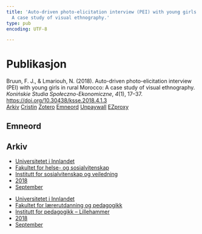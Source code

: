 ```yaml
---
title: 'Auto-driven photo-elicitation interview (PEI) with young girls in rural Morocco:
  A case study of visual ethnography.'
type: pub
encoding: UTF-8

---
```

<h1>Publikasjon</h1>
<article id="csl-bib-container-S3QS62DV" class="csl-bib-container">
  <div class="csl-bib-body"> <div class="csl-entry">Bruun, F. J., &#38; Lmariouh, N. (2018). Auto-driven photo-elicitation interview (PEI) with young girls in rural Morocco: A case study of visual ethnography. <i>Konińskie Studia Społeczno-Ekonomiczne</i>, <i>4</i>(1), 17–37. <a href="https://doi.org/10.30438/ksse.2018.4.1.3">https://doi.org/10.30438/ksse.2018.4.1.3</a></div> </div>
  <div class="csl-bib-buttons">
    <a href="#taxonomy-article-S3QS62DV" alt="archive" class="csl-bib-button">Arkiv</a>
    <a href="https://app.cristin.no/results/show.jsf?id=1610701" alt="Cristin" class="csl-bib-button">Cristin</a>
    <a href="http://zotero.org/groups/5881554/items/S3QS62DV" alt="Zotero" class="csl-bib-button">Zotero</a>
    <a href="#keywords-article-S3QS62DV" alt="keywords" class="csl-bib-button">Emneord</a>
    <a href="https://brage.inn.no/inn-xmlui/bitstream/11250/2647418/4/Bruun%20and%20Lmariouh%20Auto-driven%20photo-elicitation%20interview%20%28...%29.pdf" alt="Unpaywall" class="csl-bib-button">Unpaywall</a>
    <a href="https://brage.inn.no/inn-xmlui/bitstream/11250/2647418/4/Bruun%20and%20Lmariouh%20Auto-driven%20photo-elicitation%20interview%20%28...%29.pdf" alt="EZproxy" class="csl-bib-button">EZproxy</a>
  </div>
  <div id="csl-bib-meta-container-S3QS62DV"></div>
</article>
<div id="csl-bib-meta-S3QS62DV" class="csl-bib-meta">
  <article id="keywords-article-S3QS62DV" class="keywords-article">
    <h1>Emneord</h1>
    
  </article>
  <article id="taxonomy-article-S3QS62DV" class="taxonomy-article">
    <h1>Arkiv</h1>
    <ul>
      <li><a href="{{< params subfolder >}}nn/archive/?key=3DCRN523">Universitetet i Innlandet</a></li>
      <li><a href="{{< params subfolder >}}nn/archive/?key=IDKFS3MX">Fakultet for helse- og sosialvitenskap</a></li>
      <li><a href="{{< params subfolder >}}nn/archive/?key=CU4VFGCV">Institutt for sosialvitenskap og veiledning</a></li>
      <li><a href="{{< params subfolder >}}nn/archive/?key=6YFFCMG5">2018</a></li>
      <li><a href="{{< params subfolder >}}nn/archive/?key=UIUCSWMS">September</a></li>
    </ul>
    <ul>
      <li><a href="{{< params subfolder >}}nn/archive/?key=3DCRN523">Universitetet i Innlandet</a></li>
      <li><a href="{{< params subfolder >}}nn/archive/?key=WYNZA47F">Fakultet for lærerutdanning og pedagogikk</a></li>
      <li><a href="{{< params subfolder >}}nn/archive/?key=L8MA547R">Institutt for pedagogikk – Lillehammer</a></li>
      <li><a href="{{< params subfolder >}}nn/archive/?key=X2Y974UN">2018</a></li>
      <li><a href="{{< params subfolder >}}nn/archive/?key=FMB8YQ4N">September</a></li>
    </ul>
  </article>
</div>
